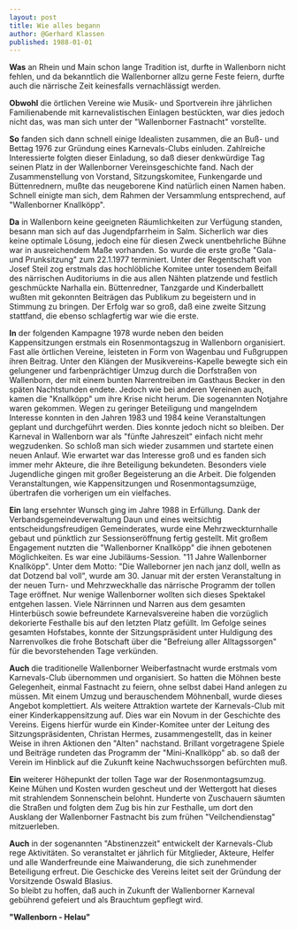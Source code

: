 ```yaml
---
layout: post
title: Wie alles begann
author: @Gerhard Klassen
published: 1988-01-01
---
```

<!-- # Session 2023 - Ein Resüme -->
**Was** an Rhein und Main schon lange Tradition ist, durfte in Wallenborn nicht fehlen, und da bekanntlich die Wallenborner allzu gerne Feste feiern, durfte auch die närrische Zeit keinesfalls vernachlässigt werden. 
  
**Obwohl** die örtlichen Vereine wie Musik- und Sportverein ihre jährlichen Familienabende mit karnevalistischen Einlagen bestückten, war dies jedoch nicht das, was man sich unter der "Wallenborner Fastnacht" vorstellte.  

**So** fanden sich dann schnell einige Idealisten zusammen, die an Buß- und Bettag 1976 zur Gründung eines Karnevals-Clubs einluden. Zahlreiche Interessierte folgten dieser Einladung, so daß dieser denkwürdige Tag seinen Platz in der Wallenborner Vereinsgeschichte fand.
Nach der Zusammenstellung von Vorstand, Sitzungskomitee, Funkengarde und Büttenrednern, mußte das neugeborene Kind natürlich einen Namen haben. Schnell einigte man sich, dem Rahmen der Versammlung entsprechend, auf "Wallenborner Knallköpp".


**Da** in Wallenborn keine geeigneten Räumlichkeiten zur Verfügung standen, besann man sich auf das Jugendpfarrheim in Salm. Sicherlich war dies keine optimale Lösung, jedoch eine für diesen Zweck unentbehrliche Bühne war in ausreichendem Maße vorhanden. So wurde die erste große "Gala- und Prunksitzung" zum 22.1.1977 terminiert. Unter der Regentschaft von Josef Steil zog erstmals das hochlöbliche Komitee unter tosendem Beifall des närrischen Auditoriums in die aus allen Nähten platzende und festlich geschmückte Narhalla ein. Büttenredner, Tanzgarde und Kinderballett wußten mit gekonnten Beiträgen das Publikum zu begeistern und in Stimmung zu bringen. Der Erfolg war so groß, daß eine zweite Sitzung stattfand, die ebenso schlagfertig war wie die erste.

**In** der folgenden Kampagne 1978 wurde neben den beiden Kappensitzungen erstmals ein Rosenmontagszug in Wallenborn organisiert. Fast alle örtlichen Vereine, leisteten in Form von Wagenbau und Fußgruppen ihren Beitrag. Unter den Klängen der Musikvereins-Kapelle bewegte sich ein gelungener und farbenprächtiger Umzug durch die Dorfstraßen von Wallenborn, der mit einem bunten Narrentreiben im Gasthaus Becker in den späten Nachtstunden endete.
Jedoch wie bei anderen Vereinen auch, kamen die "Knallköpp" um ihre Krise nicht herum. Die sogenannten Notjahre waren gekommen. Wegen zu geringer Beteiligung und mangelndem Interesse konnten in den Jahren 1983 und 1984 keine Veranstaltungen geplant und durchgeführt werden. Dies konnte jedoch nicht so bleiben. Der Karneval in Wallenborn war als "fünfte Jahreszeit" einfach nicht mehr wegzudenken. So schloß man sich wieder zusammen und startete einen neuen Anlauf. Wie erwartet war das Interesse groß und es fanden sich immer mehr Akteure, die ihre Beteiligung bekundeten. Besonders viele Jugendliche gingen mit großer Begeisterung an die Arbeit. Die folgenden Veranstaltungen, wie Kappensitzungen und Rosenmontagsumzüge, übertrafen die vorherigen um ein vielfaches.


**Ein** lang ersehnter Wunsch ging im Jahre 1988 in Erfüllung. Dank der Verbandsgemeindeverwaltung Daun und eines weitsichtig entscheidungsfreudigen Gemeinderates, wurde eine Mehrzweckturnhalle gebaut und pünktlich zur Sessionseröffnung fertig gestellt.
Mit großem Engagement nutzten die "Wallenborner Knallköpp" die ihnen gebotenen Möglichkeiten. Es war eine Jubiläums-Session. "11 Jahre Wallenborner Knallköpp". Unter dem Motto: "Die Walleborner jen nach janz doll, welln as dat Dotzend bal voll", wurde am 30. Januar mit der ersten Veranstaltung in der neuen Turn- und Mehrzweckhalle das närrische Programm der tollen Tage eröffnet. Nur wenige Wallenborner wollten sich dieses Spektakel entgehen lassen. Viele Närrinnen und Narren aus dem gesamten Hinterbüsch sowie befreundete Karnevalsvereine haben die vorzüglich dekorierte Festhalle bis auf den letzten Platz gefüllt. Im Gefolge seines gesamten Hofstabes, konnte der Sitzungspräsident unter Huldigung des Narrenvolkes die frohe Botschaft über die "Befreiung aller Alltagssorgen" für die bevorstehenden Tage verkünden.


**Auch** die traditionelle Wallenborner Weiberfastnacht wurde erstmals vom Karnevals-Club übernommen und organisiert. So hatten die Möhnen beste Gelegenheit, einmal Fastnacht zu feiern, ohne selbst dabei Hand anlegen zu müssen. Mit einem Umzug und berauschendem Möhnenball, wurde dieses Angebot komplettiert. Als weitere Attraktion wartete der Karnevals-Club mit einer Kinderkappensitzung auf. Dies war ein Novum in der Geschichte des Vereins. Eigens hierfür wurde ein Kinder-Komitee unter der Leitung des Sitzungspräsidenten, Christan Hermes, zusammengestellt, das in keiner Weise in ihren Aktionen den "Alten" nachstand. Brillant vorgetragene Spiele und Beiträge rundeten das Programm der "Mini-KnalIköpp" ab. so daß der Verein im Hinblick auf die Zukunft keine Nachwuchssorgen befürchten muß.


**Ein** weiterer Höhepunkt der tollen Tage war der Rosenmontagsumzug. Keine Mühen und Kosten wurden gescheut und der Wettergott hat dieses mit strahlendem Sonnenschein belohnt. Hunderte von Zuschauern säumten die Straßen und folgten dem Zug bis hin zur Festhalle, um dort den Ausklang der Wallenborner Fastnacht bis zum frühen "Veilchendienstag" mitzuerleben.


**Auch** in der sogenannten "Abstinenzzeit" entwickelt der Karnevals-Club rege Aktivitäten. So veranstaltet er jährlich für Mitglieder, Akteure, Helfer und alle Wanderfreunde eine Maiwanderung, die sich zunehmender Beteiligung erfreut. Die Geschicke des Vereins leitet seit der Gründung der Vorsitzende Oswald Blasius.  
So bleibt zu hoffen, daß auch in Zukunft der Wallenborner Karneval gebührend gefeiert und als Brauchtum gepflegt wird.


**"Wallenborn - Helau"**